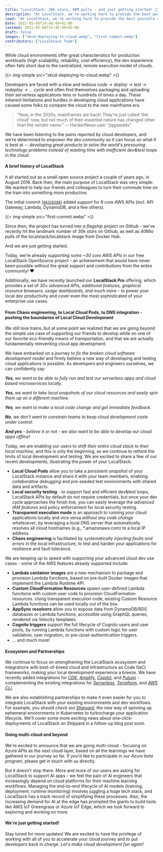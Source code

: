 ```yaml
---
title: "LocalStack: 30k stars, 40M pulls - and just getting started! 🚀"
description: "At LocalStack, we're working hard to provide the best possible cloud dev experience - giving developers back control over their environments, and enabling a highly efficient, fully local dev&test loop for your cloud applications, <i>to make cloud development fun again</i>."
lead: "At LocalStack, we're working hard to provide the best possible cloud dev experience - giving developers back control over their environments, and enabling a highly efficient, fully local dev&test loop for your cloud applications, <i>to make cloud development fun again</i>."
date: 2021-05-06T14:48:49+02:00
lastmod: 2021-05-06T14:48:49+02:00
draft: false
images: ["xkcd-deploying-to-cloud.webp", "first-commit.webp"]
contributors: ["LocalStack Team"]
---
```


While cloud environments offer great characteristics for production
workloads (high scalability, reliability, cost efficiency), the dev
experience often falls short due to the centralized, remote execution
model of clouds.

{{< img-simple src="xkcd-deploying-to-cloud.webp" >}}

Developers are faced with a slow and tedious
*code → deploy → test → redeploy → ... cycle* and often find themselves
packaging and uploading their serverless applications tens or hundreds
of times a day. These inherent limitations and hurdles in developing
cloud applications have caused some folks to compare the cloud to the
new mainframe era.

> "Now, in the 2020s, mainframes are back! They're just called 'the
> cloud' now, but not much of their essential nature has changed other
> than the vendor name."
> -- HackerNews user "jiggawatts"

We have been listening to the pains reported by cloud developers, and
we're determined to *empower the dev community* so it can focus on what
it is best at -- *developing great products to solve the world's
pressuring technology problems instead of wasting time with inefficient
dev&test loops in the cloud*.

#### A brief history of LocalStack

It all started out as a small open source project a couple of years ago,
in August 2016. Back then, the main purpose of LocalStack was very
simple: We wanted to help our friends and colleagues to turn their commute
time on the train into something more productive.

The initial commit ([`44326584`](https://github.com/localstack/localstack/commit/44326584))
added support for 8 core AWS APIs
(incl. API Gateway, Lambda, DynamoDB, and a few others).

{{< img-simple src="first-commit.webp" >}}

Since then, the project has turned into *a flagship project on Github* -
we've recently hit the landmark number of *30k stars* on Github, as well
as *40Mio pulls* of the localstack/localstack image from Docker Hub.

And we are just getting started.

Today, we're already *supporting some \~30 core AWS APIs* in our free
LocalStack OpenSource project - an achievement that would have never
been possible without the great support and contributions from the
entire community! ♥️

Additionally, we have recently launched our **LocalStack Pro** offering,
which provides a set of *30+ advanced APIs, additional features,
graphical resource browsers, usage dashboards, and much more* - to power
your local dev productivity and cover even the most sophisticated of
your enterprise use cases.

#### From Chaos engineering, to Local Cloud Pods, to DNS integration - pushing the boundaries of Local Cloud Development

We still love trains, but at some point we realized that we are going
beyond the simple use case of supporting our friends to develop while on
one of our favorite eco-friendly means of transportation, and that we
are actually fundamentally reinventing cloud app development.

We have embarked on a journey to *fix the broken cloud software
development model* and firmly believe a new way of developing and
testing cloud applications is possible. As developers and engineers
ourselves, we can confidently say:

***Yes**, we want to be able to fully run and test our serverless apps and
cloud based microservices locally.*

***Yes**, we want to take local snapshots of our cloud resources and easily
spin them up on a different machine.*

***Yes**, we want to make a local code change and get immediate feedback.*

***No**, we don't want to constrain teams to keep cloud development costs
under control.*

***And yes** - believe it or not - we also want to be able to develop our
cloud apps offline!*

Today, we are enabling our users to *shift their entire cloud stack to
their local machine*, and this is only the beginning, as we continue to
rethink the limits of local development and testing. We are excited to
share a few of our recent developments, illustrating the power of your
LocalStack:

-   **Local Cloud Pods** allow you to take a *persistent snapshot* of
    your LocalStack instance and share it with your team members,
    enabling *collaborative debugging* and pre-seeded test environments
    with shared data and artifacts.
-   **Local security testing** - to support fast and efficient dev&test
    loops, LocalStack APIs by default do not require credentials, but
    once your dev cycle approaches the finish line, you can easily
    leverage the *advanced IAM features* and policy enforcement for
    local security testing.
-   **Transparent execution mode** is an approach to running your cloud
    applications locally and vice versa *without any code change
    whatsoever*, by leveraging a local DNS server that automatically
    resolves all cloud hostnames (e.g., \*.amazonaws.com) to a local IP
    address.
-   **Chaos engineering** is facilitated by *systematically injecting
    faults and errors* in the local infrastructure, to test and harden
    your applications for resilience and fault tolerance.

We are keeping up to speed with supporting your advanced cloud dev use
cases - some of the AWS features already supported include:

-   **Lambda container images** are a new mechanism to package and
    provision Lambda functions, based on pre-built Docker images that
    implement the Lambda Runtime API.
-   **Custom CloudFormation Resources** spawn user-defined Lambda
    functions with custom user code to provision CloudFormation
    resources. Using transparent execution code, existing Custom
    Resource Lambda functions can be used locally out of the box.
-   **AppSync resolvers** allow you to expose data from DynamoDB/RDS
    databases or Lambda functions, accessible using GraphQL queries,
    rendered via Velocity templates.
-   **Cognito triggers** support the full lifecycle of Cognito users and
    user pools, by running Lambda functions with custom logic for user
    validation, user migration, or pre-/post-authentication triggers.
-   ... and much more!

#### Ecosystem and Partnerships

We continue to focus on strengthening the LocalStack ecosystem and
integrations with best-of-breed cloud and Infrastructure as Code (IaC)
frameworks, making your local development experience a breeze. We have
recently added integrations for
[*CDK*](https://github.com/localstack/aws-cdk-local),
[*Amplify*](https://github.com/localstack/amplify-js-local),
[*Copilot*](https://github.com/localstack/copilot-cli-local), and
[*Pulumi*](https://github.com/localstack/pulumi-local) - complementing
the existing integrations for
[*Serverless*](https://github.com/localstack/serverless-localstack),
[*Terraform*](https://registry.terraform.io/providers/hashicorp/aws/latest/docs/guides/custom-service-endpoints#localstack),
and [*AWS CLI*](https://github.com/localstack/awscli-local).

We are also establishing partnerships to make it even easier for you to
integrate LocalStack with your existing environments and dev workflows. For
example, you should *check out* [*Shipyard*](https://shipyard.build/), the new
way of spinning up ephemeral environments in Kubernetes to turbocharge your
application lifecycle. We'll cover some more exciting news about
one-click-deployments of LocalStack on Shipyard in a follow-up blog post soon.

#### Going multi-cloud and beyond

We're excited to announce that we are going multi-cloud - focusing on
Azure APIs as the next cloud layer, based on all the learnings we have
gathered in our journey so far. If you'd like to participate in our
*Azure beta program*, please get in touch with us directly.

But it doesn't stop there. More and more of our users are asking
for LocalStack to support AI apps - we feel the pain of AI engineers
that increasingly depend on cloud platforms for their machine learning
workflows. Managing the end-to-end lifecycle of AI models (training,
deployment, runtime monitoring) involves juggling a huge tech stack, and
LocalStack has a track record of simplifying these processes. Also, the
increasing demand for AI at the edge has prompted the giants to build
tools like AWS IoT Greengrass or Azure IoT Edge, which we look forward
to exploring and working on more.

#### We're just getting started!

Stay tuned for more updates! We are excited to have the privilege of
working with all of you to accelerate your cloud journey and to put
developers back in charge. *Let's make cloud development fun again!*
